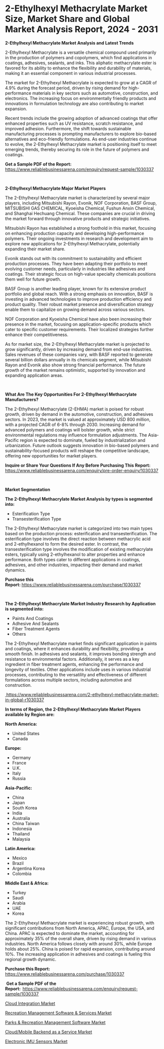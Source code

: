 <p><h1>2-Ethylhexyl Methacrylate Market Size, Market Share and Global Market Analysis Report, 2024 - 2031</h1></p><p><strong>2-Ethylhexyl Methacrylate Market Analysis and Latest Trends</strong></p>
<p><p>2-Ethylhexyl Methacrylate is a versatile chemical compound used primarily in the production of polymers and copolymers, which find applications in coatings, adhesives, sealants, and inks. This aliphatic methacrylate ester is favored for its ability to enhance the flexibility and durability of materials, making it an essential component in various industrial processes.</p><p>The market for 2-Ethylhexyl Methacrylate is expected to grow at a CAGR of 4.9% during the forecast period, driven by rising demand for high-performance materials in key sectors such as automotive, construction, and electronics. The increasing focus on environmentally friendly products and innovations in formulation technology are also contributing to market expansion. </p><p>Recent trends include the growing adoption of advanced coatings that offer enhanced properties such as UV resistance, scratch resistance, and improved adhesion. Furthermore, the shift towards sustainable manufacturing processes is prompting manufacturers to explore bio-based alternatives and eco-friendly formulations. As end-user industries continue to evolve, the 2-Ethylhexyl Methacrylate market is positioning itself to meet emerging trends, thereby securing its role in the future of polymers and coatings.</p></p>
<p><strong>Get a Sample PDF of the Report:&nbsp;</strong> <a href="https://www.reliablebusinessarena.com/enquiry/request-sample/1030337?utm_campaign=1420&utm_medium=2&utm_source=Github&utm_content=ia&utm_term=03122024&utm_id=2-ethylhexyl-methacrylate">https://www.reliablebusinessarena.com/enquiry/request-sample/1030337</a></p>
<p>&nbsp;</p>
<p><strong>2-Ethylhexyl Methacrylate Major Market Players</strong></p>
<p><p>The 2-Ethylhexyl Methacrylate market is characterized by several major players, including Mitsubishi Rayon, Evonik, NOF Corporation, BASF Group, MITSUBISHI GAS CHEMICAL, Kyoeisha Chemical, Fushun Anxin Chemical, and Shanghai Hechuang Chemical. These companies are crucial in driving the market forward through innovative products and strategic initiatives.</p><p>Mitsubishi Rayon has established a strong foothold in this market, focusing on enhancing production capacity and developing high-performance polymers. Their ongoing investments in research and development aim to explore new applications for 2-Ethylhexyl Methacrylate, potentially expanding their market share.</p><p>Evonik stands out with its commitment to sustainability and efficient production processes. They have been adapting their portfolio to meet evolving customer needs, particularly in industries like adhesives and coatings. Their strategic focus on high-value specialty chemicals positions them well for future growth.</p><p>BASF Group is another leading player, known for its extensive product portfolio and global reach. With a strong emphasis on innovation, BASF is investing in advanced technologies to improve production efficiency and product quality. Their robust market presence and diversification strategy enable them to capitalize on growing demand across various sectors.</p><p>NOF Corporation and Kyoeisha Chemical have also been increasing their presence in the market, focusing on application-specific products which cater to specific customer requirements. Their localized strategies further enhance their competitiveness.</p><p>As for market size, the 2-Ethylhexyl Methacrylate market is projected to grow significantly, driven by increasing demand from end-use industries. Sales revenues of these companies vary, with BASF reported to generate several billion dollars annually in its chemicals segment, while Mitsubishi Rayon and Evonik also show strong financial performance. The future growth of the market remains optimistic, supported by innovation and expanding application areas.</p></p>
<p>&nbsp;</p>
<p><strong>What Are The Key Opportunities For 2-Ethylhexyl Methacrylate Manufacturers?</strong></p>
<p><p>The 2-Ethylhexyl Methacrylate (2-EHMA) market is poised for robust growth, driven by demand in the automotive, construction, and adhesives sectors. In 2023, the market is valued at approximately USD 800 million, with a projected CAGR of 6-8% through 2030. Increasing demand for advanced polymers and coatings will bolster growth, while strict environmental regulations may influence formulation adjustments. The Asia-Pacific region is expected to dominate, fueled by industrialization and urbanization. Future outlook suggests innovation in bio-based polymers and sustainability-focused products will reshape the competitive landscape, offering new opportunities for market players.</p></p>
<p><strong>Inquire or Share Your Questions If Any Before Purchasing This Report:</strong> <a href="https://www.reliablebusinessarena.com/enquiry/pre-order-enquiry/1030337?utm_campaign=1420&utm_medium=2&utm_source=Github&utm_content=ia&utm_term=03122024&utm_id=2-ethylhexyl-methacrylate">https://www.reliablebusinessarena.com/enquiry/pre-order-enquiry/1030337</a></p>
<p>&nbsp;</p>
<p><strong>Market Segmentation</strong></p>
<p><strong>The 2-Ethylhexyl Methacrylate Market Analysis by types is segmented into:</strong></p>
<p><ul><li>Esterification Type</li><li>Transesterification Type</li></ul></p>
<p><p>The 2-Ethylhexyl Methacrylate market is categorized into two main types based on the production process: esterification and transesterification. The esterification type involves the direct reaction between methacrylic acid and 2-ethylhexanol to form the desired ester. In contrast, the transesterification type involves the modification of existing methacrylate esters, typically using 2-ethylhexanol to alter properties and enhance performance. Both types cater to different applications in coatings, adhesives, and other industries, impacting their demand and market dynamics.</p></p>
<p><strong>Purchase this Report:&nbsp;</strong><a href="https://www.reliablebusinessarena.com/purchase/1030337?utm_campaign=1420&utm_medium=2&utm_source=Github&utm_content=ia&utm_term=03122024&utm_id=2-ethylhexyl-methacrylate">https://www.reliablebusinessarena.com/purchase/1030337</a></p>
<p>&nbsp;</p>
<p><strong>The 2-Ethylhexyl Methacrylate Market Industry Research by Application is segmented into:</strong></p>
<p><ul><li>Paints And Coatings</li><li>Adhesive And Sealants</li><li>Fiber Treatment Agents</li><li>Others</li></ul></p>
<p><p>The 2-Ethylhexyl Methacrylate market finds significant application in paints and coatings, where it enhances durability and flexibility, providing a smooth finish. In adhesives and sealants, it improves bonding strength and resistance to environmental factors. Additionally, it serves as a key ingredient in fiber treatment agents, enhancing the performance and longevity of textiles. Other applications include uses in various industrial processes, contributing to the versatility and effectiveness of different formulations across multiple sectors, including automotive and construction.</p></p>
<p><a href="https://www.reliablebusinessarena.com/2-ethylhexyl-methacrylate-market-in-global-r1030337?utm_campaign=1420&utm_medium=2&utm_source=Github&utm_content=ia&utm_term=03122024&utm_id=2-ethylhexyl-methacrylate">&nbsp;https://www.reliablebusinessarena.com/2-ethylhexyl-methacrylate-market-in-global-r1030337</a></p>
<p><strong>In terms of Region, the 2-Ethylhexyl Methacrylate Market Players available by Region are:</strong></p>
<p>
    <p> <strong> North America: </strong>
        <ul>
            <li>United States</li>
            <li>Canada</li>
        </ul>
        </p> 
    <p> <strong> Europe: </strong>
        <ul>
            <li>Germany</li>
            <li>France</li>
            <li>U.K.</li>
            <li>Italy</li>
            <li>Russia</li>
        </ul>
        </p> 
    <p> <strong> Asia-Pacific: </strong>
        <ul>
            <li>China</li>
            <li>Japan</li>
            <li>South Korea</li>
            <li>India</li>
            <li>Australia</li>
            <li>China Taiwan</li>
            <li>Indonesia</li>
            <li>Thailand</li>
            <li>Malaysia</li>
        </ul>
        </p> 
    <p> <strong> Latin America: </strong>
        <ul>
            <li>Mexico</li>
            <li>Brazil</li>
            <li>Argentina Korea</li>
            <li>Colombia</li>
        </ul>
        </p> 
    <p> <strong> Middle East & Africa: </strong>
        <ul>
            <li>Turkey</li>
            <li>Saudi</li>
            <li>Arabia</li>
            <li>UAE</li>
            <li>Korea</li>
        </ul>
    </p>
    </p>
<p><p>The 2-Ethylhexyl Methacrylate market is experiencing robust growth, with significant contributions from North America, APAC, Europe, the USA, and China. APAC is expected to dominate the market, accounting for approximately 35% of the overall share, driven by rising demand in various industries. North America follows closely with around 30%, while Europe holds about 25%. China is poised for rapid expansion, contributing around 10%. The increasing application in adhesives and coatings is fueling this regional growth dynamic.</p></p>
<p><strong>Purchase this Report: </strong><a href="https://www.reliablebusinessarena.com/purchase/1030337?utm_campaign=1420&utm_medium=2&utm_source=Github&utm_content=ia&utm_term=03122024&utm_id=2-ethylhexyl-methacrylate">https://www.reliablebusinessarena.com/purchase/1030337</a></p>
<p>&nbsp;<strong>Get a Sample PDF of the Report:&nbsp;&nbsp;</strong><a href="https://www.reliablebusinessarena.com/enquiry/request-sample/1030337?utm_campaign=1420&utm_medium=2&utm_source=Github&utm_content=ia&utm_term=03122024&utm_id=2-ethylhexyl-methacrylate">https://www.reliablebusinessarena.com/enquiry/request-sample/1030337</a></p>
<p><strong></strong></p>
<p><p><a href="https://www.linkedin.com/pulse/market-revenue-forecast-cloud-integration-industry-cagr-117-pl1if?utm_campaign=1420&utm_medium=2&utm_source=Github&utm_content=ia&utm_term=03122024&utm_id=2-ethylhexyl-methacrylate">Cloud Integration Market</a></p><p><a href="https://issuu.com/reportprime-2/docs/recreation-management-software-services-market-siz?utm_campaign=1420&utm_medium=2&utm_source=Github&utm_content=ia&utm_term=03122024&utm_id=2-ethylhexyl-methacrylate">Recreation Management Software & Services Market</a></p><p><a href="https://issuu.com/reportprime-2/docs/parks-recreation-management-software-market-size-2?utm_campaign=1420&utm_medium=2&utm_source=Github&utm_content=ia&utm_term=03122024&utm_id=2-ethylhexyl-methacrylate">Parks & Recreation Management Software Market</a></p><p><a href="https://www.linkedin.com/pulse/projected-cagr-134-cloudmobile-backend-service-market-analysis-xffdf?utm_campaign=1420&utm_medium=2&utm_source=Github&utm_content=ia&utm_term=03122024&utm_id=2-ethylhexyl-methacrylate">Cloud/Mobile Backend as a Service Market</a></p><p><a href="https://github.com/willjis/Market-Research-Report-List-1/blob/main/electronic-imu-sensors-market.md?utm_campaign=1420&utm_medium=2&utm_source=Github&utm_content=ia&utm_term=03122024&utm_id=2-ethylhexyl-methacrylate">Electronic IMU Sensors Market</a></p></p>